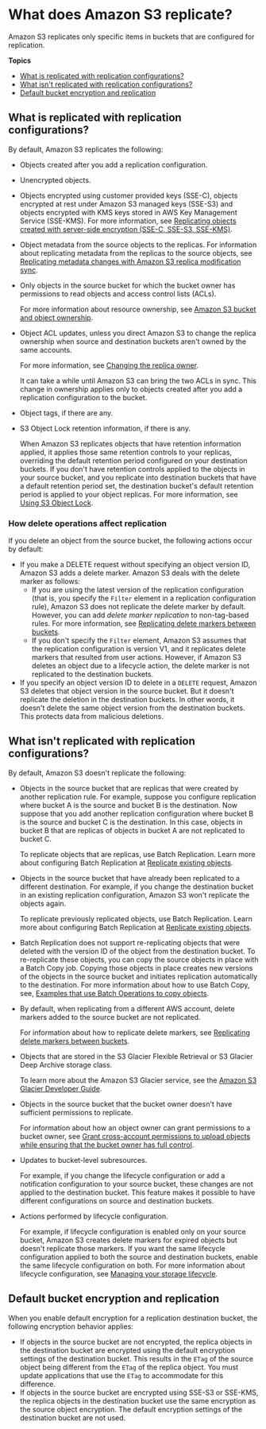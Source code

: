 # What does Amazon S3 replicate?<a name="replication-what-is-isnot-replicated"></a>

Amazon S3 replicates only specific items in buckets that are configured for replication\. 

**Topics**
+ [What is replicated with replication configurations?](#replication-what-is-replicated)
+ [What isn't replicated with replication configurations?](#replication-what-is-not-replicated)
+ [Default bucket encryption and replication](#replication-default-encryption-what-is)

## What is replicated with replication configurations?<a name="replication-what-is-replicated"></a>

By default, Amazon S3 replicates the following:
+ Objects created after you add a replication configuration\.
+ Unencrypted objects\. 
+  Objects encrypted using customer provided keys \(SSE\-C\), objects encrypted at rest under Amazon S3 managed keys \(SSE\-S3\) and objects encrypted with KMS keys stored in AWS Key Management Service \(SSE\-KMS\)\. For more information, see [Replicating objects created with server\-side encryption \(SSE\-C, SSE\-S3, SSE\-KMS\)](replication-config-for-kms-objects.md)\. 
+ Object metadata from the source objects to the replicas\. For information about replicating metadata from the replicas to the source objects, see [Replicating metadata changes with Amazon S3 replica modification sync](replication-for-metadata-changes.md)\.
+ Only objects in the source bucket for which the bucket owner has permissions to read objects and access control lists \(ACLs\)\. 

  For more information about resource ownership, see [Amazon S3 bucket and object ownership](access-control-overview.md#about-resource-owner)\.
+ Object ACL updates, unless you direct Amazon S3 to change the replica ownership when source and destination buckets aren't owned by the same accounts\. 

  For more information, see [Changing the replica owner](replication-change-owner.md)\. 

  It can take a while until Amazon S3 can bring the two ACLs in sync\. This change in ownership applies only to objects created after you add a replication configuration to the bucket\.
+  Object tags, if there are any\.
+ S3 Object Lock retention information, if there is any\. 

  When Amazon S3 replicates objects that have retention information applied, it applies those same retention controls to your replicas, overriding the default retention period configured on your destination buckets\. If you don't have retention controls applied to the objects in your source bucket, and you replicate into destination buckets that have a default retention period set, the destination bucket's default retention period is applied to your object replicas\. For more information, see [Using S3 Object Lock](object-lock.md)\.

### How delete operations affect replication<a name="replication-delete-op"></a>

If you delete an object from the source bucket, the following actions occur by default:
+ If you make a DELETE request without specifying an object version ID, Amazon S3 adds a delete marker\. Amazon S3 deals with the delete marker as follows:
  + If you are using the latest version of the replication configuration \(that is, you specify the `Filter` element in a replication configuration rule\), Amazon S3 does not replicate the delete marker by default\. However, you can add *delete marker replication* to non\-tag\-based rules\. For more information, see [Replicating delete markers between buckets](delete-marker-replication.md)\.
  + If you don't specify the `Filter` element, Amazon S3 assumes that the replication configuration is version V1, and it replicates delete markers that resulted from user actions\. However, if Amazon S3 deletes an object due to a lifecycle action, the delete marker is not replicated to the destination buckets\.
+ If you specify an object version ID to delete in a `DELETE` request, Amazon S3 deletes that object version in the source bucket\. But it doesn't replicate the deletion in the destination buckets\. In other words, it doesn't delete the same object version from the destination buckets\. This protects data from malicious deletions\. 

## What isn't replicated with replication configurations?<a name="replication-what-is-not-replicated"></a>

By default, Amazon S3 doesn't replicate the following:
+ Objects in the source bucket that are replicas that were created by another replication rule\. For example, suppose you configure replication where bucket A is the source and bucket B is the destination\. Now suppose that you add another replication configuration where bucket B is the source and bucket C is the destination\. In this case, objects in bucket B that are replicas of objects in bucket A are not replicated to bucket C\. 

  To replicate objects that are replicas, use Batch Replication\. Learn more about configuring Batch Replication at [Replicate existing objects](s3-batch-replication-batch.md)\.
+ Objects in the source bucket that have already been replicated to a different destination\. For example, if you change the destination bucket in an existing replication configuration, Amazon S3 won't replicate the objects again\.

  To replicate previously replicated objects, use Batch Replication\. Learn more about configuring Batch Replication at [Replicate existing objects](s3-batch-replication-batch.md)\.
+ Batch Replication does not support re\-replicating objects that were deleted with the version ID of the object from the destination bucket\. To re\-replicate these objects, you can copy the source objects in place with a Batch Copy job\. Copying those objects in place creates new versions of the objects in the source bucket and initiates replication automatically to the destination\. For more information about how to use Batch Copy, see, [Examples that use Batch Operations to copy objects](batch-ops-examples-copy.md)\.
+ By default, when replicating from a different AWS account, delete markers added to the source bucket are not replicated\.

  For information about how to replicate delete markers, see [Replicating delete markers between buckets](delete-marker-replication.md)\.
+ Objects that are stored in the S3 Glacier Flexible Retrieval or S3 Glacier Deep Archive storage class\. 

  To learn more about the Amazon S3 Glacier service, see the [Amazon S3 Glacier Developer Guide](https://docs.aws.amazon.com/amazonglacier/latest/dev/)\.
+ Objects in the source bucket that the bucket owner doesn't have sufficient permissions to replicate\. 

  For information about how an object owner can grant permissions to a bucket owner, see [Grant cross\-account permissions to upload objects while ensuring that the bucket owner has full control](example-bucket-policies.md#example-bucket-policies-acl-2)\.
+ Updates to bucket\-level subresources\. 

  For example, if you change the lifecycle configuration or add a notification configuration to your source bucket, these changes are not applied to the destination bucket\. This feature makes it possible to have different configurations on source and destination buckets\. 
+ Actions performed by lifecycle configuration\. 

  For example, if lifecycle configuration is enabled only on your source bucket, Amazon S3 creates delete markers for expired objects but doesn't replicate those markers\. If you want the same lifecycle configuration applied to both the source and destination buckets, enable the same lifecycle configuration on both\. For more information about lifecycle configuration, see [Managing your storage lifecycle](object-lifecycle-mgmt.md)\.

## Default bucket encryption and replication<a name="replication-default-encryption-what-is"></a>

When you enable default encryption for a replication destination bucket, the following encryption behavior applies:
+ If objects in the source bucket are not encrypted, the replica objects in the destination bucket are encrypted using the default encryption settings of the destination bucket\. This results in the `ETag` of the source object being different from the `ETag` of the replica object\. You must update applications that use the `ETag` to accommodate for this difference\.
+ If objects in the source bucket are encrypted using SSE\-S3 or SSE\-KMS, the replica objects in the destination bucket use the same encryption as the source object encryption\. The default encryption settings of the destination bucket are not used\.
